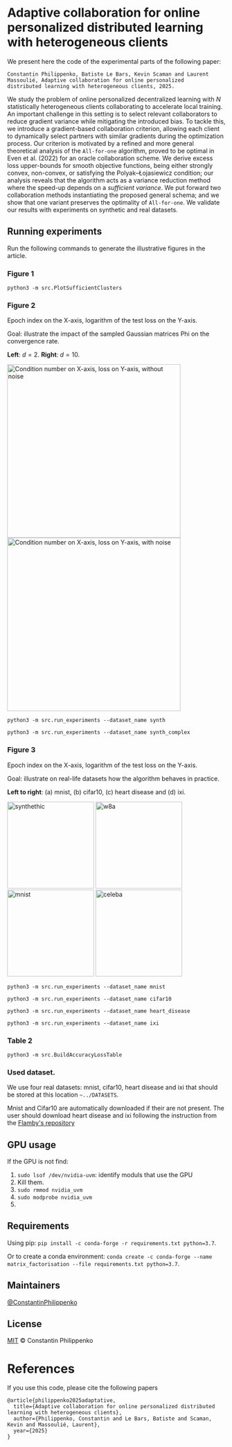 # Adaptive collaboration for online personalized distributed learning with heterogeneous clients
We present here the code of the experimental parts of the following paper:
```
Constantin Philippenko, Batiste Le Bars, Kevin Scaman and Laurent Massoulié, Adaptive collaboration for online personalized
distributed learning with heterogeneous clients, 2025.
```

We study the problem of online personalized decentralized learning with $N$ statistically heterogeneous clients 
collaborating to accelerate local training. An important challenge in this setting is to select relevant 
collaborators to reduce gradient variance while mitigating the introduced bias. To tackle this, we introduce a 
gradient-based collaboration criterion, allowing each client to dynamically select partners with similar gradients 
during the optimization process. Our criterion is motivated by a refined and more general theoretical analysis of 
the $\texttt{All-for-one}$ algorithm, proved to be optimal in Even et al. (2022) for an oracle collaboration scheme. 
We derive excess loss upper-bounds for smooth objective functions, being either strongly convex, non-convex, or 
satisfying the Polyak–Łojasiewicz condition; our analysis reveals that the algorithm acts as a variance reduction 
method where the speed-up depends on a *sufficient variance*. 
We put forward two collaboration methods instantiating the proposed general schema; and we show that one variant 
preserves the optimality of $\texttt{All-for-one}$.  We validate our results with experiments on synthetic and real 
datasets.



## Running experiments

Run the following commands to generate the illustrative figures in the article.

### Figure 1

```python3 -m src.PlotSufficientClusters```

### Figure 2

Epoch index on the X-axis,  logarithm of the test loss on the Y-axis.

Goal: illustrate the impact of the sampled Gaussian matrices Phi on the convergence rate.

**Left**: $d=2$. **Right**: $d=10$.

<p float="left">
  <img src="pictures_for_README/synth/log(Test loss)_b1_LRNone_m0.png" alt="Condition number on X-axis, loss 
on Y-axis, without noise" width="400"/>
  <img src="pictures_for_README/synth_complex/log(Test loss)_b1_LRNone_m0.png" alt="Condition number on X-axis, 
loss on Y-axis, with noise" width="400"/>
</p>


```python3 -m src.run_experiments --dataset_name synth```

```python3 -m src.run_experiments --dataset_name synth_complex```

### Figure 3

Epoch index on the X-axis,  logarithm of the test loss on the Y-axis.

Goal: illustrate on real-life datasets how the algorithm behaves in practice.


**Left to right**: (a) mnist, (b) cifar10, (c) heart disease and (d) ixi.

<p float="left">
  <img src="pictures_for_README/mnist/log(Test loss)_b64_LR0.1_m0.0.png" alt="synthethic" width="200"/>
  <img src="pictures_for_README/cifar10/log(Test loss)_b64_LR0.1_m0.9.png" alt="w8a" width="200"/>
  <img src="pictures_for_README/heart_disease/log(Test loss)_b1_LR0.05_m0.png" alt="mnist" width="200"/>
  <img src="pictures_for_README/ixi/log(Test loss)_b8_LR0.01_m0.9.png" alt="celeba" width="200"/>
</p>


```python3 -m src.run_experiments --dataset_name mnist```

```python3 -m src.run_experiments --dataset_name cifar10```

```python3 -m src.run_experiments --dataset_name heart_disease```

```python3 -m src.run_experiments --dataset_name ixi```

### Table 2

```python3 -m src.BuildAccuracyLossTable```

### Used dataset.

We use four real datasets: mnist, cifar10, heart disease and ixi that should be stored at this location ```~../DATASETS```.

Mnist and Cifar10 are automatically downloaded if their are not present. The user should download heart disease and ixi
following the instruction from the [Flamby's repository](https://github.com/owkin/FLamby)


## GPU usage

If the GPU is not find:
1. ```sudo lsof /dev/nvidia-uvm```: identify moduls that use the GPU
2. Kill them.
3. ```sudo rmmod nvidia_uvm```
4. ```sudo modprobe nvidia_uvm```
5. 
## Requirements

Using pip:
```pip install -c conda-forge -r requirements.txt python=3.7```. 

Or to create a conda environment: ```conda create -c conda-forge --name matrix_factorisation --file requirements.txt python=3.7```.

## Maintainers

[@ConstantinPhilippenko](https://github.com/philipco)

## License

[MIT](LICENSE) © Constantin Philippenko

# References
If you use this code, please cite the following papers

```
@article{philippenko2025adaptative,
  title={Adaptive collaboration for online personalized distributed learning with heterogeneous clients},
  author={Philippenko, Constantin and Le Bars, Batiste and Scaman, Kevin and Massoulié, Laurent},
  year={2025}
}
```
